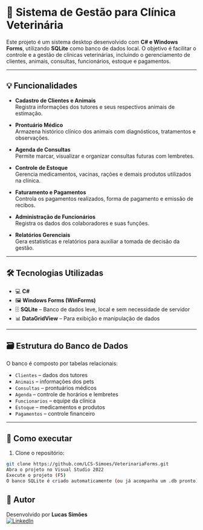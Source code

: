# 🐾 Sistema de Gestão para Clínica Veterinária

Este projeto é um sistema desktop desenvolvido com **C# e Windows Forms**, utilizando **SQLite** como banco de dados local. O objetivo é facilitar o controle e a gestão de clínicas veterinárias, incluindo o gerenciamento de clientes, animais, consultas, funcionários, estoque e pagamentos.

---

## 💡 Funcionalidades

- **Cadastro de Clientes e Animais**  
  Registra informações dos tutores e seus respectivos animais de estimação.

- **Prontuário Médico**  
  Armazena histórico clínico dos animais com diagnósticos, tratamentos e observações.

- **Agenda de Consultas**  
  Permite marcar, visualizar e organizar consultas futuras com lembretes.

- **Controle de Estoque**  
  Gerencia medicamentos, vacinas, rações e demais produtos utilizados na clínica.

- **Faturamento e Pagamentos**  
  Controla os pagamentos realizados, forma de pagamento e emissão de recibos.

- **Administração de Funcionários**  
  Registra os dados dos colaboradores e suas funções.

- **Relatórios Gerenciais**  
  Gera estatísticas e relatórios para auxiliar a tomada de decisão da gestão.

---

## 🛠 Tecnologias Utilizadas

- 💻 **C#**
- 🖼 **Windows Forms (WinForms)**
- 🗄 **SQLite** – Banco de dados leve, local e sem necessidade de servidor
- 📊 **DataGridView** – Para exibição e manipulação de dados

---

## 🗃 Estrutura do Banco de Dados

O banco é composto por tabelas relacionais:
- `Clientes` – dados dos tutores
- `Animais` – informações dos pets
- `Consultas` – prontuários médicos
- `Agenda` – controle de horários e lembretes
- `Funcionarios` – equipe da clínica
- `Estoque` – medicamentos e produtos
- `Pagamentos` – controle financeiro

---

## 🧪 Como executar

1. Clone o repositório:
```bash
git clone https://github.com/LCS-Simoes/VeterinariaForms.git
Abra o projeto no Visual Studio 2022
Execute o projeto (F5)
O banco SQLite é criado automaticamente (ou já acompanha um .db pronto)
```
## 🐶 Autor
Desenvolvido por **Lucas Simões**  
[![LinkedIn](https://img.shields.io/badge/-LinkedIn-0A66C2?style=for-the-badge&logo=linkedin&logoColor=white)](https://www.linkedin.com/in/lucasim%C3%B5es/)  
